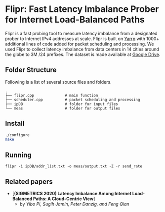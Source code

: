 # Flipr: Fast Latency Imbalance Prober for Internet Load-Balanced Paths

Flipr is a fast probing tool to measure latency imbalance from a designated prober to Internet IPv4 addresses at scale. Flipr is built on [Yarrp](https://www.cmand.org/yarrp/) with 1000+ additional lines of code added for packet scheduling and processing. We used Flipr to collect latency imbalance from data centers in 14 cities around the globe to 3M /24 prefixes. The dataset is made available at [Google Drive](https://drive.google.com/drive/folders/195oDrNZNk9N9Kbw69sdf9oFa5WujZXuW?usp=sharing).

## Folder Structure
Following is a list of several source files and folders.

    .
    ├── flipr.cpp              # main function
    ├── scheduler.cpp          # packet scheduling and processing
    ├── ipDB                   # folder for input files
    └── meas                   # folder for output files

## Install

```bash
./configure
make
```

## Running

```
flipr -i ipDB/addr_list.txt -o meas/output.txt -Z -r send_rate
```



## Related papers
- [**(SIGMETRICS 2020) Latency Imbalance Among Internet Load-Balanced Paths: A Cloud-Centric View**]
    - by *Yibo Pi, Sugih Jamin, Peter Danzig, and Feng Qian*

